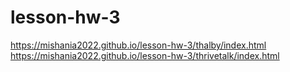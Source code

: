 # lesson-hw-3
https://mishania2022.github.io/lesson-hw-3/thalby/index.html<br>
https://mishania2022.github.io/lesson-hw-3/thrivetalk/index.html
